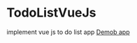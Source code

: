 # TodoListVueJs
implement vue js to do list app
<a href="https://todoListVue.muhammadansari1.repl.co">Demob app</a>
